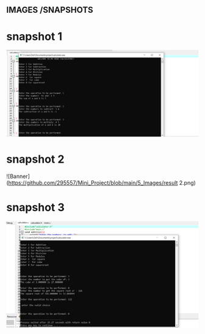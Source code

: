 ## IMAGES /SNAPSHOTS
# snapshot 1
![Banner](https://github.com/295557/Mini_Project/blob/main/5_Images/result1.png)
# snapshot 2
![Banner](https://github.com/295557/Mini_Project/blob/main/5_Images/result 2.png)
# snapshot 3
![Banner](https://github.com/295557/Mini_Project/blob/main/5_Images/result3.png)
